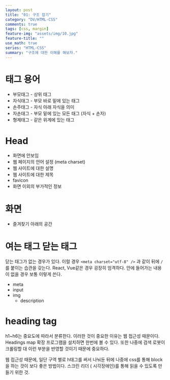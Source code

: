```yaml
---
layout: post
title: "01: 구조 잡기"
category: "DV/HTML-CSS"
comments: true
tags: [css, margin]
feature-img: "assets/img/10.jpg"
feature-title: ""
use_math: true
series: "HTML-CSS"
summary: "구조에 대한 이해를 해보자."
---
```


# 태그 용어

* 부모태그 - 상위 태그
* 자식태그 - 부모 바로 밑에 있는 태그
* 손주태그 - 자식 아래 자식을 의미
* 자손태그 - 부모 밑에 있는 모든 태그 (자식 + 손자)
* 형제태그 - 같은 위계에 있는 태그

# Head

* 화면에 안보임
* 웹 페이지의 언어 설정 (meta charset)
* 웹 사이트에 대한 설명
* 웹 사이트에 대한 제목
* favicon
* 화면 이외의 부가적인 정보

# 화면
* 즐겨찾기 아래의 공간


# 여는 태그 닫는 태그
닫는 태그가 없는 경우가 있다. 이럴 경우 `<meta charset="utf-8" />` 과 같이 뒤에 `/`를 붙이는 습관을 갖는다. React, Vue같은 경우 굉장히 엄격하다. 안에 들어가는 내용이 없을 경우 보통 이렇게 쓴다. 

* meta
* input
* img
  * description

# heading tag

h1~h6는 중요도에 따라서 분류한다. 이러한 것이 중요한 이유는 웹 접근성 때문이다. Headings map 확장 프로그램을 설치하면 한번에 볼 수 있다. 또한 나중에 검색 로봇이 크롤링할 대 이런 부분을 반영할 것이기 때문에 중요하다.

웹 접근성 때문에, 일단 구역 별로 h태그를 써서 나눠둔 뒤에 나중에 css를 통해 block을 하는 것이 보다 좋은 방법이다. 스크린 리더 ( 시각장애인)를 통해 읽을 수 있도록 만들기 위한 것.  

